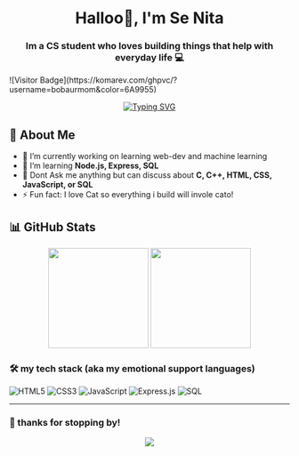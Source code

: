 <h1 align="center">Halloo👋, I'm Se Nita </h1>
<h3 align="center">Im a CS student who loves building things that help with everyday life 💻</h3>
![Visitor Badge](https://komarev.com/ghpvc/?username=bobaurmom&color=6A9955)

<!-- Typing animation -->
<p align="center">
  <a href="https://github.com/bobaurmom">
    <img src="https://readme-typing-svg.demolab.com?font=Fira+Code&size=24&duration=3000&pause=500&color=6A9955&center=true&vCenter=true&width=600&lines=CS+Student;Web+Enthusiast;Loves+JavaScript+%26+ExpressJS;Always+Learning+New+Things" alt="Typing SVG" />
  </a>
</p>

<!-- About section -->
## 🚀 About Me
- 🔭 I’m currently working on learning web-dev and machine learning   
- 🌱 I’m learning **Node.js, Express, SQL**  
- 💬 Dont Ask me anything but can discuss about **C, C++, HTML, CSS, JavaScript, or SQL**  
- ⚡ Fun fact: I love Cat so everything i build will invole cato!

<!-- GitHub Stats -->
## 📊 GitHub Stats

<p align="center">
  <img height="180em" src="https://github-readme-stats.vercel.app/api?username=bobaurmom&show_icons=true&theme=github_dark&count_private=true" />
  <img height="180em" src="https://github-readme-stats.vercel.app/api/top-langs/?username=bobaurmom&layout=compact&theme=github_dark" />
</p>

<!-- Tech Stack -->
### 🛠️ my tech stack (aka my emotional support languages)

![HTML5](https://img.shields.io/badge/HTML5-E34F26?style=for-the-badge&logo=html5&logoColor=white)
![CSS3](https://img.shields.io/badge/CSS3-1572B6?style=for-the-badge&logo=css3&logoColor=white)
![JavaScript](https://img.shields.io/badge/JavaScript-F7DF1E?style=for-the-badge&logo=javascript&logoColor=black)
![Express.js](https://img.shields.io/badge/Express.js-000000?style=for-the-badge&logo=express&logoColor=white)
![SQL](https://img.shields.io/badge/SQL-4479A1?style=for-the-badge&logo=postgresql&logoColor=white)

<!-- Footer -->
---
### 💌 thanks for stopping by!
<p align="center">
  <img src="https://capsule-render.vercel.app/api?type=waving&color=gradient&height=60&section=footer"/>
</p>

